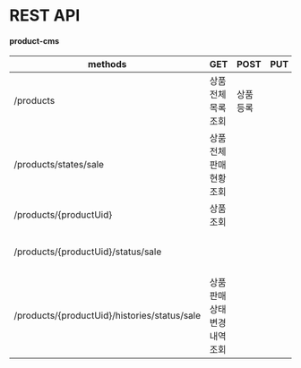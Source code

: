 # REST API #


#### product-cms ####
|methods|GET|POST|PUT|PATCH|DELETE|
|---|---|---|---|---|---|
|/products|상품 전체 목록 조회|상품 등록||||
|/products/states/sale|상품 전체 판매 현황 조회|||||
|/products/{productUid}|상품 조회|||상품 수정|상품 삭제|
|/products/{productUid}/status/sale||||상품 판매 상태 변경||
|/products/{productUid}/histories/status/sale|상품 판매 상태변경 내역조회|||||
